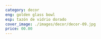 ```yaml
---
category: decor
eng: golden glass bowl
esp: tazón de vidrio dorado
cover_image: ./images/decor/decor-09.jpg
price: 00.00
---
```

 
